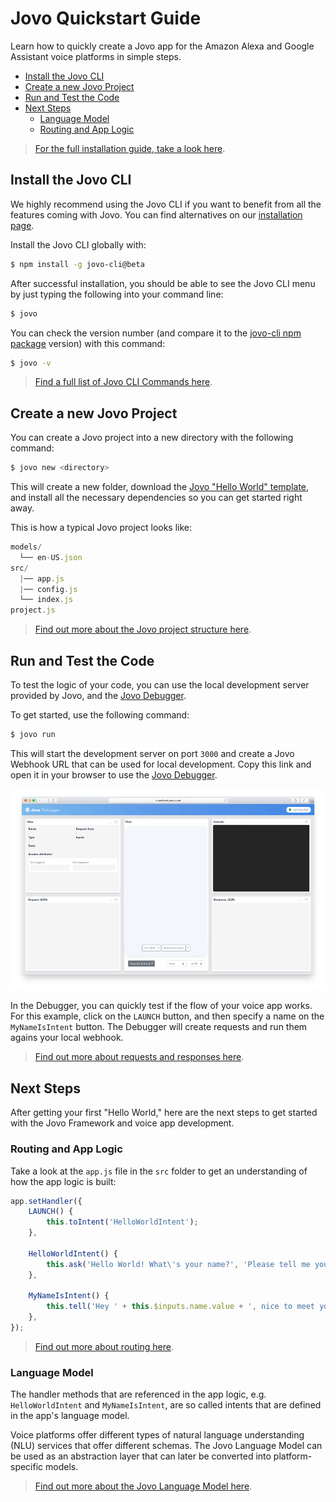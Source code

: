 # Jovo Quickstart Guide

Learn how to quickly create a Jovo app for the Amazon Alexa and Google Assistant voice platforms in simple steps. 

* [Install the Jovo CLI](#introduction)
* [Create a new Jovo Project](#create-a-new-jovo-project)
* [Run and Test the Code](#run-and-test-the-code)
* [Next Steps](#next-steps)
   * [Language Model](#language-model)
   * [Routing and App Logic](#routing-and-app-logic)

> [For the full installation guide, take a look here](./installation './installation').

## Install the Jovo CLI

We highly recommend using the Jovo CLI if you want to benefit from all the features coming with Jovo. You can find alternatives on our [installation page](./installation './installation').

Install the Jovo CLI globally with:

```sh
$ npm install -g jovo-cli@beta
```

After successful installation, you should be able to see the Jovo CLI menu by just typing the following into your command line:

```sh
$ jovo
```

You can check the version number (and compare it to the [jovo-cli npm package](https://www.npmjs.com/package/jovo-cli) version) with this command:

```sh
$ jovo -v
```

> [Find a full list of Jovo CLI Commands here](../workflows/cli './cli').


## Create a new Jovo Project

You can create a Jovo project into a new directory with the following command:

```sh
$ jovo new <directory>
```

This will create a new folder, download the [Jovo "Hello World" template](https://www.jovo.tech/templates/helloworld), and install all the necessary dependencies so you can get started right away.

This is how a typical Jovo project looks like:

```javascript
models/
  └── en-US.json
src/
  |── app.js
  |── config.js
  └── index.js
project.js
```

> [Find out more about the Jovo project structure here](../configuration/project-structure.md './project-structure').


## Run and Test the Code

To test the logic of your code, you can use the local development server provided by Jovo, and the [Jovo Debugger](../testing/debugger.md './debugger'). 

To get started, use the following command:

```sh
$ jovo run
```

This will start the development server on port `3000` and create a Jovo Webhook URL that can be used for local development. Copy this link and open it in your browser to use the [Jovo Debugger](../testing/debugger.md './debugger').

![Jovo Debugger](../img/jovo-debugger-helloworld.gif)

In the Debugger, you can quickly test if the flow of your voice app works. For this example, click on the `LAUNCH` button, and then specify a name on the `MyNameIsIntent` button. The Debugger will create requests and run them agains your local webhook.
 
> [Find out more about requests and responses here](../basic-concepts/requests-responses.md './requests-responses').


## Next Steps

After getting your first "Hello World," here are the next steps to get started with the Jovo Framework and voice app development.

### Routing and App Logic

Take a look at the `app.js` file in the `src` folder to get an understanding of how the app logic is built:

```js
app.setHandler({
    LAUNCH() {
        this.toIntent('HelloWorldIntent');
    },

    HelloWorldIntent() {
        this.ask('Hello World! What\'s your name?', 'Please tell me your name.');
    },

    MyNameIsIntent() {
        this.tell('Hey ' + this.$inputs.name.value + ', nice to meet you!');
    },
});
```

> [Find out more about routing here](../basic-concepts/routing './routing').

### Language Model

The handler methods that are referenced in the app logic, e.g. `HelloWorldIntent` and `MyNameIsIntent`, are so called intents that are defined in the app's language model.

Voice platforms offer different types of natural language understanding (NLU) services that offer different schemas. The Jovo Language Model can be used as an abstraction layer that can later be converted into platform-specific models.

> [Find out more about the Jovo Language Model here](../basic-concepts/model './model').



<!--[metadata]: {"description": "Learn how to quickly create a Jovo app for the Amazon Alexa and Google Assistant voice platforms.", "route": "quickstart"}-->
